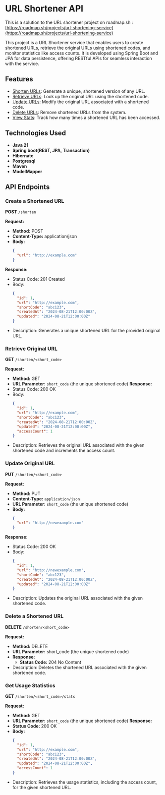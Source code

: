 # URL Shortener API

This is a solution to the URL shortener project on roadmap.sh : [https://roadmap.sh/projects/url-shortening-service](https://roadmap.sh/projects/url-shortening-service)

This project is a URL Shortener service that enables users to create shortened URLs, retrieve the original URLs using shortened codes, and monitor statistics like access counts. It is developed using Spring Boot and JPA for data persistence, offering RESTful APIs for seamless interaction with the service.

## Features

- [Shorten URLs](#create-a-shortened-url): Generate a unique, shortened version of any URL.
- [Retrieve URLs](#retrieve-original-url): Look up the original URL using the shortened code.
- [Update URLs](#update-original-url): Modify the original URL associated with a shortened code.
- [Delete URLs](#delete-a-shortened-url): Remove shortened URLs from the system.
- [View Stats](#get-usage-statistics): Track how many times a shortened URL has been accessed.

## Technologies Used
- **Java 21**
- **Spring boot(REST, JPA, Transaction)**
- **Hibernate**
- **Postgresql**
- **Maven**
- **ModelMapper**

## API Endpoints

### Create a Shortened URL

**POST** `/shorten`

**Request:**
- **Method:** POST
- **Content-Type:** application/json
- **Body:**
  ```json
  {
    "url": "http://example.com"
  }
**Response:**
- Status Code: 201 Created
- Body:
  ```json
  {
    "id": 1,
    "url": "http://example.com",
    "shortCode": "abc123",
    "createdAt": "2024-08-21T12:00:00Z",
    "updated": "2024-08-21T12:00:00Z"
  }

- Description: Generates a unique shortened URL for the provided original URL.


### Retrieve Original URL ###
**GET** `/shorten/<short_code>`

**Request:**
- **Method:** GET
- **URL Parameter:** `short_code` (the unique shortened code)
**Response:**
- Status Code: 200 OK
- Body:
  ```json
  {
    "id": 1,
    "url": "http://example.com",
    "shortCode": "abc123",
    "createdAt": "2024-08-21T12:00:00Z",
    "updated": "2024-08-21T12:00:00Z",
    "accessCount": 1
  }
  
- Description: Retrieves the original URL associated with the given shortened code and increments the access count.


### Update Original URL ###
**PUT** `/shorten/<short_code>`

**Request:**
- **Method:** PUT
- **Content-Type:** `application/json`
- **URL Parameter:** `short_code` (the unique shortened code)
- **Body:**
  ```json
  {
    "url": "http://newexample.com"
  }
**Response:**
- Status Code: 200 OK
- Body:
  ```json
  {
    "id": 1,
    "url": "http://newexample.com",
    "shortCode": "abc123",
    "createdAt": "2024-08-21T12:00:00Z",
    "updated": "2024-08-21T12:00:00Z"
  }
- Description: Updates the original URL associated with the given shortened code.


### Delete a Shortened URL ###
**DELETE** `/shorten/<short_code>`

**Request:**
- **Method:** DELETE
- **URL Parameter:** short_code (the unique shortened code)
- **Response:**
  - **Status Code:** 204 No Content
- Description: Deletes the shortened URL associated with the given shortened code.


### Get Usage Statistics ###
**GET** `/shorten/<short_code>/stats`

**Request:**
- **Method:** GET
- **URL Parameter:** `short_code` (the unique shortened code)
**Response:**
- **Status Code:** 200 OK
- **Body:**
  ```json
  {
    "id": 1,
    "url": "http://example.com",
    "shortCode": "abc123",
    "createdAt": "2024-08-21T12:00:00Z",
    "updated": "2024-08-21T12:00:00Z",
    "accessCount": 1
  }
- Description: Retrieves the usage statistics, including the access count, for the given shortened URL.
